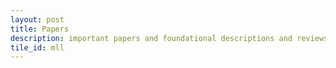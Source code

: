 ```yaml
---
layout: post
title: Papers
description: important papers and foundational descriptions and reviews
tile_id: mll
---
```


<div class="content">



